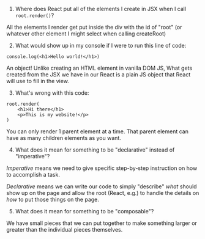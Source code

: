 1. Where does React put all of the elements I create in JSX when I 
   call `root.render()`?

  All the elements I render get put inside the div with the id of "root"
  (or whatever other element I might select when calling createRoot)


2. What would show up in my console if I were to run this line of code:
```
console.log(<h1>Hello world!</h1>)
```

An object! Unlike creating an HTML element in vanilla DOM JS, What gets created
from the JSX we have in our React is a plain JS object that React will use to fill in the view.


3. What's wrong with this code:
```
root.render(
    <h1>Hi there</h1>
    <p>This is my website!</p>
)
```

You can only render 1 parent element at a time. That parent element can have as many children elements as you want.
     

4. What does it mean for something to be "declarative" instead of "imperative"?

 *Imperative* means we need to give specific step-by-step instruction on how to accomplish a task.

 *Declarative* means we can write our code to simply "describe" *what* should show up on the page and allow the root (React, e.g.) to handle the details on *how* to put those things on the page.

5. What does it mean for something to be "composable"?

 We have small pieces that we can put together to make something larger or greater than the individual pieces themselves.
